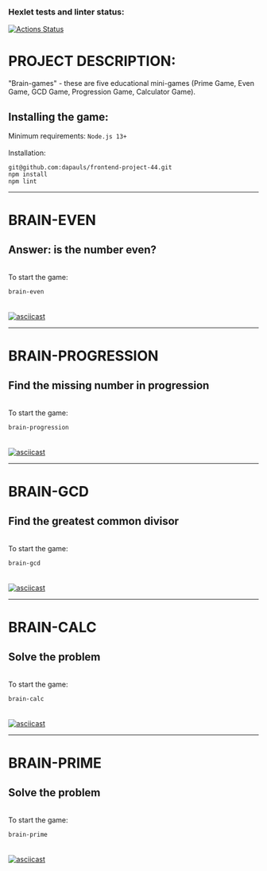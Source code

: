 ### Hexlet tests and linter status:
[![Actions Status](https://github.com/dapauls/frontend-project-44/workflows/hexlet-check/badge.svg)](https://github.com/dapauls/frontend-project-44/actions)

# PROJECT DESCRIPTION:
 "Brain-games" - these are five educational mini-games (Prime Game, Even Game, GCD Game, Progression Game, Calculator Game).
## Installing the game: 

Minimum requirements: `Node.js 13+`
<br/>
<br/>
Installation:
```
git@github.com:dapauls/frontend-project-44.git 
npm install
npm lint 
```
--------------------------

# BRAIN-EVEN
## Answer: is the number even?
<br/>
To start the game:

 `brain-even`
<br/>
<br/>
<br/>
 [![asciicast](https://asciinema.org/a/733LOyy9Rnz5SxMg59RUaEIw9.svg)](https://asciinema.org/a/733LOyy9Rnz5SxMg59RUaEIw9)

--------------------------

# BRAIN-PROGRESSION
## Find the missing number in progression
<br/>
To start the game:

 `brain-progression`
<br/>
<br/>
<br/>
[![asciicast](https://asciinema.org/a/Qn8kKm2ecGlkpGjdQzgArS85A.svg)](https://asciinema.org/a/Qn8kKm2ecGlkpGjdQzgArS85A)

--------------------------

# BRAIN-GCD
## Find the greatest common divisor
<br/>
To start the game:

 `brain-gcd`
<br/>
<br/>
<br/>
 [![asciicast](https://asciinema.org/a/gj8A0BQXBuSuPyiZUyOko3kyl.svg)](https://asciinema.org/a/gj8A0BQXBuSuPyiZUyOko3kyl)

--------------------------

# BRAIN-СALC
## Solve the problem
<br/>
To start the game:

 `brain-calc`
<br/>
<br/>
<br/>
[![asciicast](https://asciinema.org/a/QN5FS4pulr9o1yYgOJ6rrA25x.svg)](https://asciinema.org/a/QN5FS4pulr9o1yYgOJ6rrA25x)

--------------------------

# BRAIN-PRIME
## Solve the problem
<br/>
To start the game:

 `brain-prime`
<br/>
<br/>
<br/>
[![asciicast](https://asciinema.org/a/7qJtDQYMZ82JwJZ1PUxFDlZld.svg)](https://asciinema.org/a/7qJtDQYMZ82JwJZ1PUxFDlZld)
